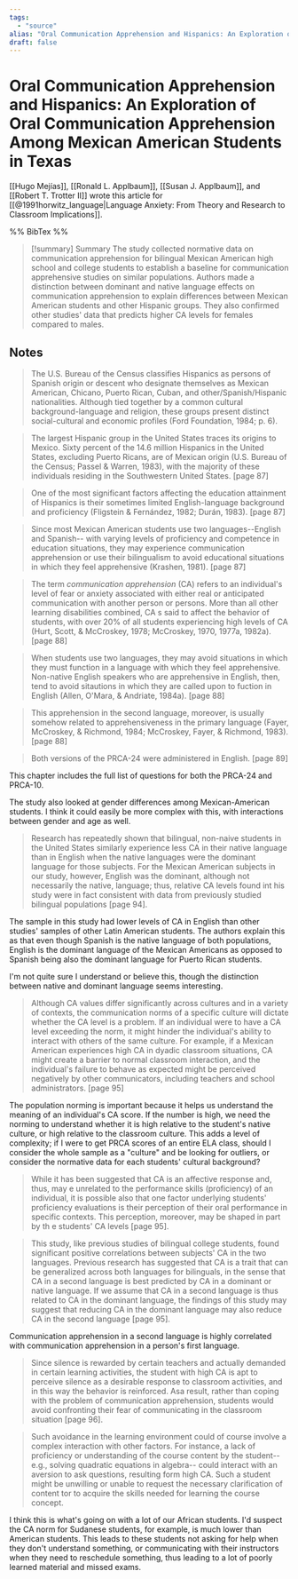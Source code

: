 ```yaml
---
tags:
  - "source"
alias: "Oral Communication Apprehension and Hispanics: An Exploration of Oral Communication Apprehension Among Mexican American Students in Texas"
draft: false
---
```

# Oral Communication Apprehension and Hispanics: An Exploration of Oral Communication Apprehension Among Mexican American Students in Texas
[[Hugo Mejías]], [[Ronald L. Applbaum]], [[Susan J. Applbaum]], and [[Robert T. Trotter II]] wrote this article for [[@1991horwitz_language|Language Anxiety: From Theory and Research to Classroom Implications]].

%% BibTex %%

> [!summary] Summary
> The study collected normative data on communication apprehension for bilingual Mexican American high school and college students to establish a baseline for communication apprehensive studies on similar populations. Authors made a distinction between dominant and native language effects on communication apprehension to explain differences between Mexican American students and other Hispanic groups. They also confirmed other studies' data that predicts higher CA levels for females compared to males.

## Notes

> The U.S. Bureau of the Census classifies Hispanics as persons of Spanish origin or descent who designate themselves as Mexican American, Chicano, Puerto Rican, Cuban, and other/Spanish/Hispanic nationalities. Although tied together by a common cultural background-language and religion, these groups present distinct social-cultural and economic profiles (Ford Foundation, 1984; p. 6).

> The largest Hispanic group in the United States traces its origins to Mexico. Sixty percent of the 14.6 million Hispanics in the United States, excluding Puerto Ricans, are of Mexican origin (U.S. Bureau of the Census; Passel & Warren, 1983), with the majority of these individuals residing in the Southwestern United States. [page 87]

> One of the most significant factors affecting the education attainment of Hispanics is their sometimes limited English-language background and proficiency (Fligstein & Fernández, 1982; Durán, 1983). [page 87]

> Since most Mexican American students use two languages--English and Spanish-- with varying levels of proficiency and competence in education situations, they may experience communication apprehension or use their bilingualism to avoid educational situations in which they feel apprehensive (Krashen, 1981). [page 87]

> The term *communication apprehension* (CA) refers to an individual's level of fear or anxiety associated with either real or anticipated communication with another person or persons. More than all other learning disabilities combined, CA s said to affect the behavior of students, with over 20% of all students experiencing high levels of CA (Hurt, Scott, & McCroskey, 1978; McCroskey, 1970, 1977a, 1982a). [page 88]

> When students use two languages, they may avoid situations in which they must function in a language with which they feel apprehensive. Non-native English speakers who are apprehensive in English, then, tend to avoid sitautions in which they are called upon to fuction in English (Allen, O'Mara, & Andriate, 1984a). [page 88]

> This apprehension in the second language, moreover, is usually somehow related to apprehensiveness in the primary language (Fayer, McCroskey, & Richmond, 1984; McCroskey, Fayer, & Richmond, 1983). [page 88]

> Both versions of the PRCA-24 were administered in English. [page 89]
> 

This chapter includes the full list of questions for both the PRCA-24 and PRCA-10.

The study also looked at gender differences among Mexican-American students. I think it could easily be more complex with this, with interactions between gender and age as well.

> Research has repeatedly shown that bilingual, non-naive students in the United States similarly experience less CA in their native language than in English when the native languages were the dominant language for those subjects. For the Mexican American subjects in our study, however, English was the dominant, although not necessarily the native, language; thus, relative CA levels found int his study were in fact consistent with data from previously studied bilingual populations [page 94].

The sample in this study had lower levels of CA in English than other studies' samples of other Latin American students. The authors explain this as that even though Spanish is the native language of both populations, English is the dominant language of the Mexican Americans as opposed to Spanish being also the dominant language for Puerto Rican students.

I'm not quite sure I understand or believe this, though the distinction between native and dominant language seems interesting.

> Although CA values differ significantly across cultures and in a variety of contexts, the communication norms of a specific culture will dictate whether the CA level is a problem. If an individual were to have a CA level exceeding the norm, it might hinder the individual's ability to interact with others of the same culture. For example, if a Mexican American experiences high CA in dyadic classroom situations, CA might create a barrier to normal classroom interaction, and the individual's failure to behave as expected might be perceived negatively by other communicators, including teachers and school administrators. [page 95]

The population norming is important because it helps us understand the meaning of an individual's CA score. If the number is high, we need the norming to understand whether it is high relative to the student's native culture, or high relative to the classroom culture. This adds a level of complexity; if I were to get PRCA scores of an entire ELA class, should I consider the whole sample as a "culture" and be looking for outliers, or consider the normative data for each students' cultural background?

> While it has been suggested that CA is an affective response and, thus, may e unrelated to the performance skills (proficiency) of an individual, it is possible also that one factor underlying students' proficiency evaluations is their perception of their oral performance in specific contexts. This perception, moreover, may be shaped in part by th e students' CA levels [page 95].

> This study, like previous studies of bilingual college students, found significant positive correlations between subjects' CA in the two languages. Previous research has suggested that CA is a trait that can be generalized across both languages for bilinguals, in the sense that CA in a second language is best predicted by CA in a dominant or native language. If we assume that CA in a second language is thus related to CA in the dominant language, the findings of this study may suggest that reducing CA in the dominant language may also reduce CA in the second language [page 95].

Communication apprehension in a second language is highly correlated with communication apprehension in a person's first language.

> Since silence is rewarded by certain teachers and actually demanded in certain learning activities, the student with high CA is apt to perceive silence as a desirable response to classroom activities, and in this way the behavior is reinforced. Asa  result, rather than coping with the problem of communication apprehension, students would avoid confronting their fear of communicating in the classroom situation [page 96].

> Such avoidance in the learning environment could of course involve a complex interaction with other factors. For instance, a lack of proficiency or understanding of the course content by the student-- e.g., solving quadratic equations in algebra-- could interact with an aversion to ask questions, resulting form high CA. Such a student might be unwilling or unable to request the necessary clarification of content tor to acquire the skills needed for learning the course concept. 

I think this is what's going on with a lot of our African students. I'd suspect the CA norm for Sudanese students, for example, is much lower than American students. This leads to these students not asking for help when they don't understand something, or communicating with their instructors when they need to reschedule something, thus leading to a lot of poorly learned material and missed exams.



